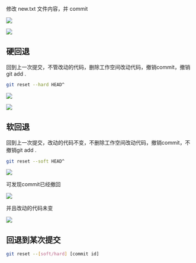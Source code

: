 <!--
 * @Description: 
 * @Version: 1.0
 * @Author: DaLao
 * @Email: dalao_li@163.com
 * @Date: 2021-03-17 18:16:56
 * @LastEditors: DaLao
 * @LastEditTime: 2021-10-07 16:49:48
-->

修改 new.txt 文件内容，并 commit

![](https://cdn.hurra.ltd/img/20200717232121.png)

![](https://cdn.hurra.ltd/img/20200717232223.png)

## 硬回退

回到上一次提交，不管改动的代码，删除工作空间改动代码，撤销commit，撤销git add .

```sh
git reset --hard HEAD^
```

![](https://cdn.hurra.ltd/img/20200717233342.png)

![](https://cdn.hurra.ltd/img/20200717233417.png)

## 软回退

回到上一次提交，改动的代码不变，不删除工作空间改动代码，撤销commit，不撤销git add . 

```sh
git reset --soft HEAD^
```

![](https://cdn.hurra.ltd/img/20200717233725.png)

可发现commit已经撤回

![](https://cdn.hurra.ltd/img/20200717233745.png)

并且改动的代码未变

![](https://cdn.hurra.ltd/img/20200717233820.png)

## 回退到某次提交

```sh
git reset --[soft/hard] [commit id]
```